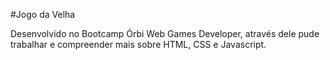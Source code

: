 #Jogo da Velha

Desenvolvido no Bootcamp Órbi Web Games Developer, através dele pude trabalhar e compreender mais sobre HTML, CSS e Javascript.
